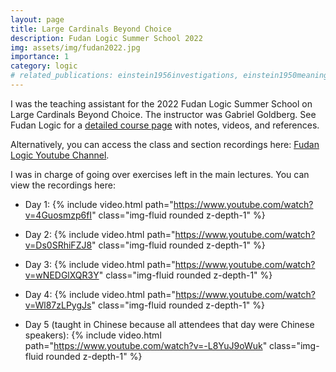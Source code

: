 ```yaml
---
layout: page
title: Large Cardinals Beyond Choice
description: Fudan Logic Summer School 2022
img: assets/img/fudan2022.jpg
importance: 1
category: logic
# related_publications: einstein1956investigations, einstein1950meaning
---
```

I was the teaching assistant for the 2022 Fudan Logic Summer School on Large Cardinals Beyond Choice. The instructor was Gabriel Goldberg. See Fudan Logic for a [detailed course page](http://logic.fudan.edu.cn/event2022/summer#Lecture2) with notes, videos, and references.

Alternatively, you can access the class and section recordings here: [Fudan Logic Youtube Channel](https://www.youtube.com/@fudanlogic4708/videos).

I was in charge of going over exercises left in the main lectures. You can view the recordings here:

- Day 1:
{% include video.html path="https://www.youtube.com/watch?v=4Guosmzp6fI" class="img-fluid rounded z-depth-1" %}

- Day 2:
{% include video.html path="https://www.youtube.com/watch?v=Ds0SRhiFZJ8" class="img-fluid rounded z-depth-1" %}

- Day 3:
{% include video.html path="https://www.youtube.com/watch?v=wNEDGlXQR3Y" class="img-fluid rounded z-depth-1" %}

- Day 4:
{% include video.html path="https://www.youtube.com/watch?v=Wl87zLPygJs" class="img-fluid rounded z-depth-1" %}

- Day 5 (taught in Chinese because all attendees that day were Chinese speakers): 
{% include video.html path="https://www.youtube.com/watch?v=-L8YuJ9oWuk" class="img-fluid rounded z-depth-1" %}